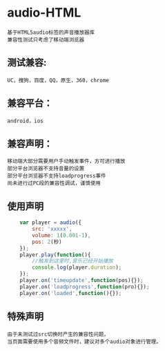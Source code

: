# audio-HTML
  	基于HTML5audio标签的声音播放器库
  	兼容性测试只考虑了移动端浏览器
## 测试兼容: 
  	UC，搜狗，百度，QQ，原生，360，chrome
## 兼容平台：
  	android，ios
## 兼容声明：
	移动端大部分需要用户手动触发事件，方可进行播放
	部分平台浏览器不支持音量的设置
	部分平台浏览器不支持loadprogress事件
	尚未进行过PC段的兼容性调试，谨慎使用
## 使用声明
```javascript
	var player = audio({
		src: 'xxxxx',
		volume: 1(0.001-1),
		pos: 2(秒)
	});
	player.play(function(){
		//触发到这里时,音乐已经开始播放
		console.log(player.duration);
	});
	player.on('timeupdate',function(pos){});
	player.on('loadprogress',function(pro){});
	player.on('loaded',function(){});
```
## 特殊声明
	由于未测试过src切换时产生的兼容性问题，
	当页面需要使用多个音频文件时，建议对多个audio对象进行管理。
